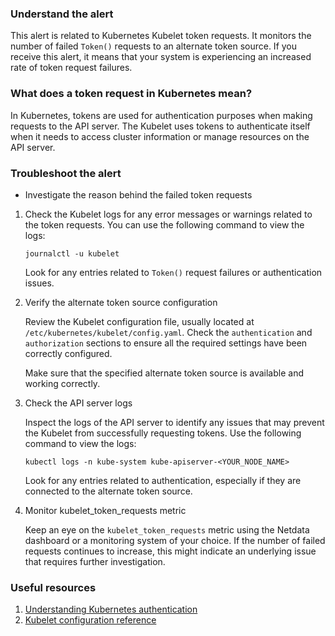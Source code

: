 ### Understand the alert

This alert is related to Kubernetes Kubelet token requests. It monitors the number of failed `Token()` requests to an alternate token source. If you receive this alert, it means that your system is experiencing an increased rate of token request failures.

### What does a token request in Kubernetes mean?

In Kubernetes, tokens are used for authentication purposes when making requests to the API server. The Kubelet uses tokens to authenticate itself when it needs to access cluster information or manage resources on the API server.

### Troubleshoot the alert

- Investigate the reason behind the failed token requests

1. Check the Kubelet logs for any error messages or warnings related to the token requests. You can use the following command to view the logs:

   ```
   journalctl -u kubelet
   ```

   Look for any entries related to `Token()` request failures or authentication issues.

2. Verify the alternate token source configuration

   Review the Kubelet configuration file, usually located at `/etc/kubernetes/kubelet/config.yaml`. Check the `authentication` and `authorization` sections to ensure all the required settings have been correctly configured.

   Make sure that the specified alternate token source is available and working correctly.

3. Check the API server logs

   Inspect the logs of the API server to identify any issues that may prevent the Kubelet from successfully requesting tokens. Use the following command to view the logs:

   ```
   kubectl logs -n kube-system kube-apiserver-<YOUR_NODE_NAME>
   ```

   Look for any entries related to authentication, especially if they are connected to the alternate token source.

4. Monitor kubelet_token_requests metric

   Keep an eye on the `kubelet_token_requests` metric using the Netdata dashboard or a monitoring system of your choice. If the number of failed requests continues to increase, this might indicate an underlying issue that requires further investigation.

### Useful resources

1. [Understanding Kubernetes authentication](https://kubernetes.io/docs/reference/access-authn-authz/authentication/)
2. [Kubelet configuration reference](https://kubernetes.io/docs/reference/config-api/kubelet-config.v1beta1/)

